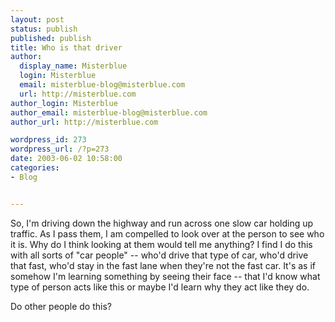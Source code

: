 ```yaml
---
layout: post
status: publish
published: publish
title: Who is that driver
author:
  display_name: Misterblue
  login: Misterblue
  email: misterblue-blog@misterblue.com
  url: http://misterblue.com
author_login: Misterblue
author_email: misterblue-blog@misterblue.com
author_url: http://misterblue.com

wordpress_id: 273
wordpress_url: /?p=273
date: 2003-06-02 10:58:00
categories:
- Blog


---
```

<p>
So, I'm driving down the highway and run across one slow car holding up traffic.  As I pass them, I am compelled to look over at the person to see who it is.  Why do I think looking at them would tell me anything?  I find I do this with all sorts of "car people" -- who'd drive that type of car, who'd drive that fast, who'd stay in the fast lane when they're not the fast car.  It's as if somehow I'm learning something by seeing their face -- that I'd know what type of person acts like this or maybe I'd learn why they act like they do.
</p>
<p>
Do other people do this?
</p?
